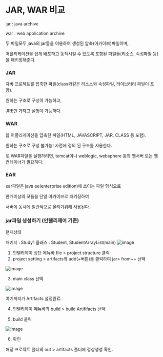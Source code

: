 # JAR, WAR 비교

jar : java archive

war : web application archive

두 파일모두 java의 jar툴을 이용하여 생성된 압축(아카이브)파일이며,

어플리케이션을 쉽게 배포하고 동작시킬 수 있도록 포함된 파일들(리소스, 속성파일 등)을 패키징해준다.

### JAR

자바 프로젝트를 압축한 파일(class와같은 리소스와 속성파일, 라이브러리 파일이 포함).

원하는 구조로 구성이 가능하고,

JRE만 가지고 실행이 가능하다.

### WAR

웹 어플리케이션을 압축한 파일(HTML, JAVASCRIPT, JAR, CLASS 등 포함).

원하는 구조로 구성 불가능! 사전에 정의 된 구조를 사용한다.

또 WAR파일을 실행하려면, tomcat이나 weblogic, websphere 등의 웹서버 또는 웹컨테이너가 필요하다.

### EAR

ear파일은 java ee(enterprise edition)에 쓰이는 파일 형식으로

한개이상의 모듈을 단일 아카이브로 패키징하여

서버에 동시에 일관적으로 올리기위해 사용된다.

### jar파일 생성하기 (인텔리제이 기준)

현재상태

패키지 : Study1
클래스 : Student, StudentArrayList(main)
![image](https://user-images.githubusercontent.com/85108615/192180861-773829d5-a6a8-4d7d-aa31-e6f511684ef1.png)

1. 인텔리제이 상단 메뉴바 file > project structure 클릭
2. project setting > artifacts의 add(+버튼)을 클릭하여 jar> from~~ 선택

![image](https://user-images.githubusercontent.com/85108615/192181037-1f790d8d-ce4c-4b5c-bfef-cb8492ed8141.png)

3. main class 선택


![image](https://user-images.githubusercontent.com/85108615/192181132-fef1d7c0-d166-4223-bf50-1c003a458517.png)

여기까지가 Artifacts 설정완료.

4. 인텔리제이 메뉴바의 build > build Artififacts 선택

5. build 클릭

![image](https://user-images.githubusercontent.com/85108615/192181268-c9756258-348d-4d77-831c-a208b35b68b8.png)

6. 확인

해당 프로젝트 폴더의 out > artifacts 폴더에 정상생성 확인. 












